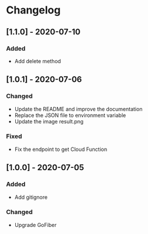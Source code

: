 # Changelog

## [1.1.0] - 2020-07-10

### Added

- Add delete method

## [1.0.1] - 2020-07-06

### Changed

- Update the README and improve the documentation
- Replace the JSON file to environment variable
- Update the image result.png

### Fixed

- Fix the endpoint to get Cloud Function

## [1.0.0] - 2020-07-05

### Added

- Add gitignore

### Changed

- Upgrade GoFiber
